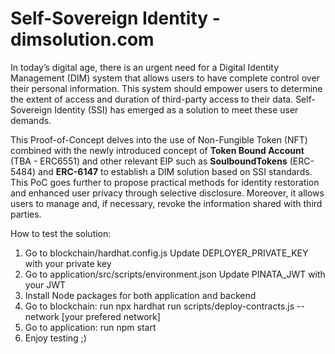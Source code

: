 # Self-Sovereign Identity - dimsolution.com

In today’s digital age, there is an urgent need for a Digital Identity Management (DIM) system
that allows users to have complete control over their personal information. This system should
empower users to determine the extent of access and duration of third-party access to their data.
Self-Sovereign Identity (SSI) has emerged as a solution to meet these user demands. 

This Proof-of-Concept delves into the use of Non-Fungible Token (NFT) combined with the newly
introduced concept of **Token Bound Account** (TBA - ERC6551) and other relevant EIP such as **SoulboundTokens** (ERC-5484) and **ERC-6147** to establish a DIM solution based on SSI standards. This PoC goes further to
propose practical methods for identity restoration and enhanced user privacy through selective
disclosure. Moreover, it allows users to manage and, if necessary, revoke the information shared
with third parties. 

How to test the solution:

1. Go to blockchain/hardhat.config.js
   Update DEPLOYER\_PRIVATE\_KEY with your private key
2. Go to application/src/scripts/environment.json
   Update PINATA_JWT with your JWT
3. Install Node packages for both application and backend
4. Go to blockchain: run npx hardhat run scripts/deploy-contracts.js --network [your prefered network]
5. Go to application: run npm start
6. Enjoy testing ;)
